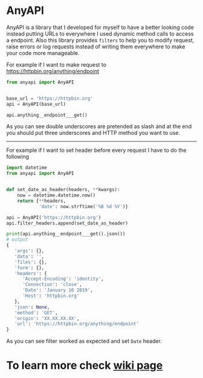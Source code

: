 # AnyAPI
AnyAPI is a library that I developed for myself to have a better looking code instead putting URLs to everywhere I used dynamic method calls to access a endpoint. Also this library provides `filters` to help you to modify request, raise errors or log requests instead of writing them everywhere to make your code more manageable.

For example if I want to make request to https://httpbin.org/anything/endpoint
```python
from anyapi import AnyAPI


base_url = 'https://httpbin.org'
api = AnyAPI(base_url)

api.anything__endpoint___get()
```
As you can see double underscores are pretended as slash and at the end you should put three underscores and HTTP method you want to use.

***

For example if I want to set header before every request I have to do the following
```python
import datetime
from anyapi import AnyAPI


def set_date_as_header(headers, **kwargs):
    now = datetime.datetime.now()
    return {**headers,
            'date': now.strftime('%B %d %Y')}

api = AnyAPI('https://httpbin.org')
api.filter_headers.append(set_date_as_header)

print(api.anything__endpoint___get().json())
# output
{
   'args': {},
   'data': '',
   'files': {},
   'form': {},
   'headers': {
      'Accept-Encoding': 'identity',
      'Connection': 'close',
      'Date': 'January 16 2019',
      'Host': 'httpbin.org'
   },
   'json': None,
   'method': 'GET',
   'origin': 'XX.XX.XX.XX',
   'url': 'https://httpbin.org/anything/endpoint'
}
```
As you can see filter worked as expected and set `Date` header.

# To learn more check [wiki page](https://github.com/FKLC/AnyAPI/wiki/)
